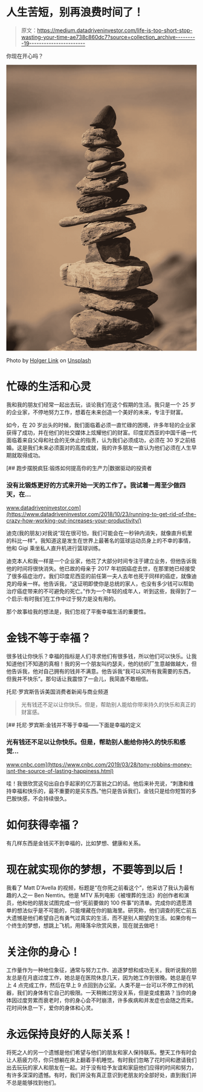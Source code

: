 # 人生苦短，别再浪费时间了！

> 原文：<https://medium.datadriveninvestor.com/life-is-too-short-stop-wasting-your-time-ae738c860dc7?source=collection_archive---------19----------------------->

你现在开心吗？

![](img/d9ddaf83e1988a2ef441710560bf910a.png)

Photo by [Holger Link](https://unsplash.com/@photoholgic?utm_source=unsplash&utm_medium=referral&utm_content=creditCopyText) on [Unsplash](https://unsplash.com/s/photos/balance-time?utm_source=unsplash&utm_medium=referral&utm_content=creditCopyText)

# **忙碌的生活和心灵**

我和我的朋友们经常一起出去玩，谈论我们在这个假期的生活。我只是一个 25 岁的企业家，不停地努力工作，想着在未来创造一个美好的未来，专注于财富。

如今，在 20 岁出头的时候，我们面临着必须一直忙碌的困境，许多年轻的企业家获得了成功，并在他们的社交媒体上炫耀他们的财富。印度尼西亚的中国千禧一代面临着来自父母和社会的无休止的指责，认为我们必须成功，必须在 30 岁之前结婚。这是我们未来必须面对的高度成就，我的许多朋友一直认为他们必须在人生早期就取得成功。

[](https://www.datadriveninvestor.com/2018/10/23/running-to-get-rid-of-the-crazy-how-working-out-increases-your-productivity/) [## 跑步摆脱疯狂:锻炼如何提高你的生产力|数据驱动的投资者

### 没有比锻炼更好的方式来开始一天的工作了。我试着一周至少做四天，在…

www.datadriveninvestor.com](https://www.datadriveninvestor.com/2018/10/23/running-to-get-rid-of-the-crazy-how-working-out-increases-your-productivity/) 

迪克(我的朋友)对我说“现在很可怕，我们可能会在一秒钟内消失，就像直升机里的科比一样”。我知道这是发生在世界上最著名的篮球运动员身上的不幸的事情，他和 Gigi 乘坐私人直升机进行篮球训练。

迪克本人和我一样是一个企业家，他花了大部分时间专注于建立业务，但他告诉我他的时间将很快消失。他已故的母亲于 2017 年初因癌症去世，在那里她已经接受了很多癌症治疗。我们印度尼西亚的前任第一夫人去年也死于同样的癌症，就像迪克的母亲一样。他告诉我，“这证明即使你是总统的家人，也没有多少钱可以帮助治疗癌症带来的不可避免的死亡。”作为一个年轻的成年人，听到这些，我得到了一个启示:有时我们在工作中过于努力是没有用的。

那个故事给我的想法是，我们忽视了平衡幸福生活的重要性。

# **金钱不等于幸福？**

很多钱让你快乐？幸福的指标是人们寻求他们有很多钱，所以他们可以快乐。让我知道他们不知道的真相！我的另一个朋友叫约瑟夫，他的纺织厂生意越做越大，但他告诉我，他对自己拥有的钱并不满意。他告诉我“我可以买所有我需要的东西，但我并不快乐”。那句话让我震惊了一会儿，我简直不敢相信。

托尼·罗宾斯告诉美国消费者新闻与商业频道

> 光有钱还不足以让你快乐。但是，帮助别人能给你带来持久的快乐和真正的财富感。

[](https://www.cnbc.com/2019/03/28/tony-robbins-money-isnt-the-source-of-lasting-happiness.html) [## 托尼·罗宾斯:金钱并不等于幸福——下面是幸福的定义

### 光有钱还不足以让你快乐。但是，帮助别人能给你持久的快乐和感觉…

www.cnbc.com](https://www.cnbc.com/2019/03/28/tony-robbins-money-isnt-the-source-of-lasting-happiness.html) 

哇！我很欣赏这句出自白手起家的亿万富翁之口的话。他后来补充说，“刺激和维持幸福和快乐的，最不重要的是买东西。”他只是告诉我们，金钱只是给你短暂的多巴胺快感，不会持续很久。

# **如何获得幸福？**

有几样东西是金钱买不到幸福的，比如梦想、健康和关系。

# 现在就实现你的梦想，不要等到以后！

我看了 Matt D'Avella 的视频，标题是“在你死之前看这个”，他采访了我认为最有趣的人之一 Ben Nemtin。他是 MTV 系列电影《被埋葬的生活》的创作者和演员，他和他的朋友试图完成一份“死前要做的 100 件事”的清单。完成你的遗愿清单的想法似乎是不可能的，只能埋藏在你的脑海里。研究称，他们调查的死亡前五大遗憾是他们希望自己有勇气过真实的生活，而不是别人期望的生活。如果你有一个终生的梦想，想跳上飞机，用降落伞欣赏风景，现在就去做吧！

# 关注你的身心！

工作量作为一种地位象征，通常与努力工作、追逐梦想和成功无关。我听说我的朋友总是在月底过度工作，她总是在医院休息几天，因为她工作到很晚。她总是在早上 4 点完成工作，然后在早上 9 点回到办公室。人类不是一台可以不停工作的机器，我们的身体有它自己的极限。一天稍微过劳没关系，但是变成套路？当你的身体因过度劳累而衰老时，你的身心会不时崩溃，许多疾病和并发症也会随之而来。花时间休息一下，爱你的身体和心灵。

# **永远保持良好的人际关系！**

将死之人的另一个遗憾是他们希望与他们的朋友和家人保持联系。整天工作有时会让人筋疲力尽，你只想躺在床上翻着手机睡觉。有时我们忽略了花时间和邀请我们出去玩玩的家人和朋友在一起。对于没有给予友谊和家庭他们应得的时间和努力，有许多深深的遗憾。有时，我们并没有真正意识到老朋友的全部好处，直到我们并不总是能够找到他们。